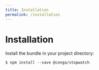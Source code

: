 ```yaml
---
title: Installation
permalink: /installation
---
```


# Installation

Install the bundle in your project directory:

```shell
$ npm install --save @conga/stopwatch
```
